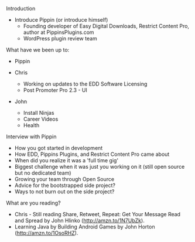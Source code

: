Introduction

* Introduce Pippin (or introduce himself)
  * Founding developer of Easy Digital Downloads, Restrict Content Pro, author at PippinsPlugins.com
  * WordPress plugin review team

What have we been up to:

* Pippin

* Chris
  * Working on updates to the EDD Software Licensing
  * Post Promoter Pro 2.3 -  UI

* John
  * Install Ninjas
  * Career Videos
  * Health

Interview with Pippin

* How you got started in development
* How EDD, Pippins Plugins, and Restrict Content Pro came about
* When did you realize it was a 'full time gig'
* Biggest challenge when it was just you working on it (still open source but no dedicated team)
* Growing your team through Open Source
* Advice for the bootstrapped side project?
* Ways to not burn out on the side project?

What are you reading?

* Chris - Still reading Share, Retweet, Repeat: Get Your Message Read and Spread by John Hlinko (http://amzn.to/1N7UbZk).
* Learning Java by Building Android Games by John Horton (http://amzn.to/1OsoRHZ).
